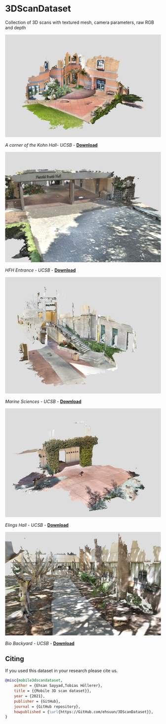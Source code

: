 # 3DScanDataset
Collection of 3D scans with textured mesh, camera parameters, raw RGB and depth

[![Image](kohn.png)](https://sketchfab.com/3d-models/kohn-hall-ucsb-46c950c803bc4ba6855c74cce95bb5ec)

*A corner of the Kohn Hall- UCSB* -  [**Download**](https://drive.google.com/file/d/11aVT_SL_NKOAfONzAcjNoODic7BMyWRV/view?usp=sharing)

[![Image](hfh.PNG)](https://sketchfab.com/3d-models/harold-frank-hall-ucsb-02f960c7a26343ee816b643aedaeb0b4)

*HFH Entrance - UCSB* - [**Download**](https://drive.google.com/file/d/1g7pCB0Vpt632T7kj-25GvWymINfuk4bS/view?usp=sharing)

[![Image](marine.PNG)](https://sketchfab.com/3d-models/marine-sciences-staris-ucsb-f034d249c05c436d8e7e68970ea227b0)

*Marine Sciences - UCSB* - [**Download**](https://drive.google.com/file/d/11xPCM6d0kK4cstfh2Oma8w96y8OnD4WV/view?usp=sharing)

[![Image](courtyard.PNG)](https://sketchfab.com/3d-models/elings-hall-courtyard-ucsb-4bc868d2d09644bc822d011acb43e8da)

*Elings Hall - UCSB* - [**Download**](https://drive.google.com/file/d/12vWCDb-WmRozpC3KhXOZOjyIejWzSl8I/view?usp=sharing)

[![Image](bio.PNG)](https://skfb.ly/onn8C)

*Bio Backyard - UCSB* - [**Download**](https://drive.google.com/file/d/1ZgJ0yw0-Xv7r3H3n6yB6gff5HHaHRAIG/view?usp=sharing)



## Citing
If you used this dataset in your research please cite us.

```bibtex
@misc{mobile3dscandataset,
    author = {Ehsan Sayyad,Tobias Höllerer},
    title = {{Mobile 3D scan dataset}},
    year = {2021},
    publisher = {GitHub},
    journal = {GitHub repository},
    howpublished = {\url{https://GitHub.com/ehsuun/3DScanDataset}},
}
```
